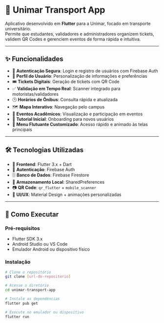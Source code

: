 # 🚌 Unimar Transport App  

Aplicativo desenvolvido em **Flutter** para a Unimar, focado em transporte universitário.  
Permite que estudantes, validadores e administradores organizem tickets, validem QR Codes e gerenciem eventos de forma rápida e intuitiva.  

---

## ✨ Funcionalidades  

- 🔐 **Autenticação Segura**: Login e registro de usuários com Firebase Auth  
- 👤 **Perfil do Usuário**: Personalização de informações e preferências  
- 🎟️ **Tickets Digitais**: Geração de tickets com QR Code  
- ✅ **Validação em Tempo Real**: Scanner integrado para motoristas/validadores  
- 🕒 **Horários de Ônibus**: Consulta rápida e atualizada  
- 🗺️ **Mapa Interativo**: Navegação pelo campus  
- 📅 **Eventos Acadêmicos**: Visualização e participação em eventos  
- 🎨 **Tutorial Inicial**: Onboarding para novos usuários  
- 🍔 **Menu Flutuante Customizado**: Acesso rápido e animado às telas principais  

---

## 🛠️ Tecnologias Utilizadas  

- 📱 **Frontend**: Flutter 3.x + Dart  
- 🔐 **Autenticação**: Firebase Auth  
- 🗄️ **Banco de Dados**: Firebase Firestore  
- 💾 **Armazenamento Local**: SharedPreferences  
- 📷 **QR Code**: `qr_flutter` + `mobile_scanner`  
- 🎨 **UI/UX**: Material Design + animações personalizadas  

---

## 🚀 Como Executar  

### Pré-requisitos  
- Flutter SDK 3.x  
- Android Studio ou VS Code  
- Emulador Android ou dispositivo físico  

### Instalação  

```bash
# Clone o repositório
git clone [url-do-repositorio]

# Acesse o diretório
cd unimar-transport-app

# Instale as dependências
flutter pub get

# Execute no emulador ou dispositivo
flutter run
